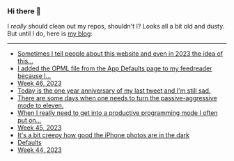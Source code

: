 ### Hi there 👋

I _really_ should clean out my repos, shouldn't I? Looks all a bit old and dusty. But until I do, here is [my blog](https://lostfocus.de/):

--- 

<!-- POST-LIST:START -->
- [Sometimes I tell people about this website and even in 2023 the idea of this…](https://lostfocus.de/2023/11/23/231816/)
- [I added the OPML file from the App Defaults page to my feedreader because I…](https://lostfocus.de/2023/11/20/231806/)
- [Week 46, 2023](https://lostfocus.de/2023/11/19/week-46-2023/)
- [Today is the one year anniversary of my last tweet and I&#39;m still sad.](https://lostfocus.de/2023/11/18/231771/)
- [There are some days when one needs to turn the passive-aggressive mode to eleven.](https://lostfocus.de/2023/11/14/231791/)
- [When I really need to get into a productive programming mode I often put on…](https://lostfocus.de/2023/11/14/231788/)
- [Week 45, 2023](https://lostfocus.de/2023/11/12/week-45-2023/)
- [It&#39;s a bit creepy how good the iPhone photos are in the dark](https://lostfocus.de/2023/11/09/231766/)
- [Defaults](https://lostfocus.de/2023/11/09/defaults/)
- [Week 44, 2023](https://lostfocus.de/2023/11/07/week-44-2023/)
<!-- POST-LIST:END -->

<!--
**lostfocus/lostfocus** is a ✨ _special_ ✨ repository because its `README.md` (this file) appears on your GitHub profile.

Here are some ideas to get you started:

- 🔭 I’m currently working on ...
- 🌱 I’m currently learning ...
- 👯 I’m looking to collaborate on ...
- 🤔 I’m looking for help with ...
- 💬 Ask me about ...
- 📫 How to reach me: ...
- 😄 Pronouns: ...
- ⚡ Fun fact: ...
-->
